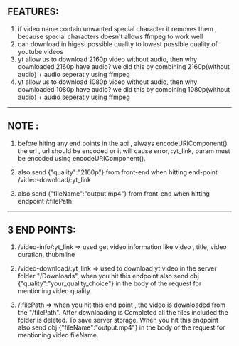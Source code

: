 
## FEATURES:
1. if video name contain unwanted special character it removes them , because special characters doesn't allows ffmpeg to work well 
2. can download in higest possible quality to lowest possible quality of youtube videos
3. yt allow us to download 2160p video without audio, then why downloaded 2160p have audio? we did this by combining 2160p(without audio) + audio seperatly using ffmpeg
4. yt allow us to download 1080p video without audio, then why downloaded 1080p have audio? we did this by combining 1080p(without audio) + audio seperatly using ffmpeg

---------------------------------------------------------------------------------------------------

## NOTE : 
1. before hiting any end points in the api , always encodeURIComponent() the url , url should be encoded or it will cause error, :yt_link, param must be encoded using encodeURIComponent().

2. also send {"quality":"2160p"} from front-end when hitting end-point /video-download/:yt_link

3. also send {"fileName":"output.mp4"} from front-end when hitting endpoint  /:filePath

---------------------------------------------------------------------------------------------------

## 3 END POINTS:
1. /video-info/:yt_link => used get video information like video , title, video duration, thubmline

2. /video-download/:yt_link => used to download yt video in the server folder "/Downloads",  when you hit this endpoint also send obj {"quality":"your_quality_choice"} in the body of the request for mentioning video quality.

3. /:filePath => when you hit this end point , the video is downloaded from the "/filePath". After downloading is Completed all the files included the folder is deleted. To save server storage. When you hit this endpoint also send obj {"fileName":"output.mp4"} in the body of the request for mentioning video fileName.